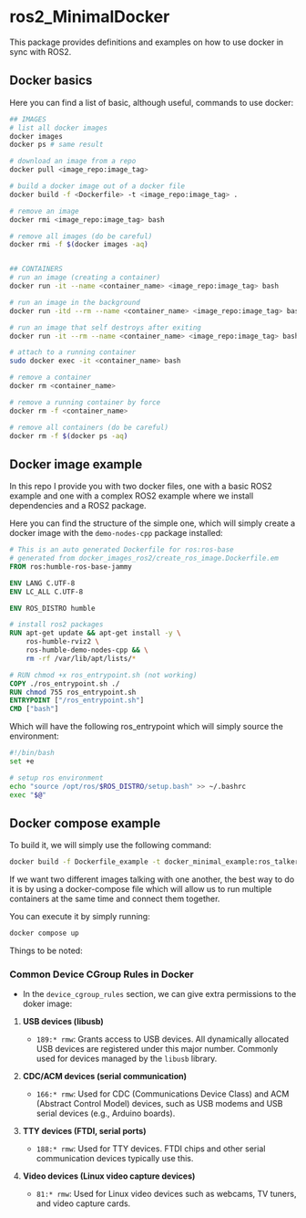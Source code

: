 # ros2_MinimalDocker
This package provides definitions and examples on how to use docker in sync with ROS2.

## Docker basics

Here you can find a list of basic, although useful, commands to use docker:

```sh
## IMAGES
# list all docker images
docker images
docker ps # same result

# download an image from a repo
docker pull <image_repo:image_tag>

# build a docker image out of a docker file
docker build -f <Dockerfile> -t <image_repo:image_tag> .

# remove an image
docker rmi <image_repo:image_tag> bash

# remove all images (do be careful)
docker rmi -f $(docker images -aq)


## CONTAINERS
# run an image (creating a container)
docker run -it --name <container_name> <image_repo:image_tag> bash

# run an image in the background
docker run -itd --rm --name <container_name> <image_repo:image_tag> bash # detached

# run an image that self destroys after exiting
docker run -it --rm --name <container_name> <image_repo:image_tag> bash

# attach to a running container
sudo docker exec -it <container_name> bash

# remove a container
docker rm <container_name>

# remove a running container by force
docker rm -f <container_name>

# remove all containers (do be careful)
docker rm -f $(docker ps -aq)
```
## Docker image example

In this repo I provide you with two docker files, one with a basic ROS2 example and one with a complex ROS2 example where we install dependencies and a ROS2 package.

Here you can find the structure of the simple one, which will simply create a docker image with the `demo-nodes-cpp` package installed:

```Dockerfile
# This is an auto generated Dockerfile for ros:ros-base
# generated from docker_images_ros2/create_ros_image.Dockerfile.em
FROM ros:humble-ros-base-jammy

ENV LANG C.UTF-8
ENV LC_ALL C.UTF-8

ENV ROS_DISTRO humble

# install ros2 packages
RUN apt-get update && apt-get install -y \
    ros-humble-rviz2 \
    ros-humble-demo-nodes-cpp && \
    rm -rf /var/lib/apt/lists/*

# RUN chmod +x ros_entrypoint.sh (not working)
COPY ./ros_entrypoint.sh ./
RUN chmod 755 ros_entrypoint.sh
ENTRYPOINT ["/ros_entrypoint.sh"]
CMD ["bash"]
```

Which will have the following ros_entrypoint which will simply source the environment:

```bash
#!/bin/bash
set +e

# setup ros environment
echo "source /opt/ros/$ROS_DISTRO/setup.bash" >> ~/.bashrc
exec "$@"
```

## Docker compose example

To build it, we will simply use the following command:

```bash
docker build -f Dockerfile_example -t docker_minimal_example:ros_talker_listener .
```

If we want two different images talking with one another, the best way to do it is by using a docker-compose file which will allow us to run multiple containers at the same time and connect them together.

You can execute it by simply running:

```bash
docker compose up
```

Things to be noted:


### Common Device CGroup Rules in Docker

- In the `device_cgroup_rules` section, we can give extra permissions to the doker image:

1. **USB devices (libusb)**
   - `189:* rmw`: Grants access to USB devices. All dynamically allocated USB devices are registered under this major number. Commonly used for devices managed by the `libusb` library.

2. **CDC/ACM devices (serial communication)**
   - `166:* rmw`: Used for CDC (Communications Device Class) and ACM (Abstract Control Model) devices, such as USB modems and USB serial devices (e.g., Arduino boards).

3. **TTY devices (FTDI, serial ports)**
   - `188:* rmw`: Used for TTY devices. FTDI chips and other serial communication devices typically use this.

4. **Video devices (Linux video capture devices)**
   - `81:* rmw`: Used for Linux video devices such as webcams, TV tuners, and video capture cards.

##
